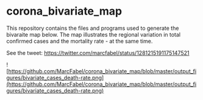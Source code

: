 # corona_bivariate_map

This repository contains the files and programs used to generate the bivaraite map below. The map illustrates the regional variation in total confirmed cases and the mortality rate - at the same time.

See the tweet: https://twitter.com/marcfabel/status/1281215191175147521

![https://github.com/MarcFabel/corona_bivariate_map/blob/master/output_figures/bivariate_cases_death-rate.png](https://github.com/MarcFabel/corona_bivariate_map/blob/master/output_figures/bivariate_cases_death-rate.png)

